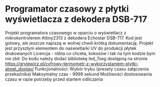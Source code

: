 # Programator czasowy z płytki wyświetlacza z dekodera DSB-717
Projekt programatora czasowego w oparciu o wyświetlacz z mikrokontrolerem Attiny2313 z dekodera Echostar DSB-717. Kod jest gotowy, ale jeszcze napiszę w wolnej chwili krótką dokumentację. Projekt jest przyszłym elementem do naświetlarki UV do produkcji płytek drukowanych
Licencja - róbta co chceta, kokosów i tak na tym kodzie bym nie zbił.
Do kodu należy dodać bibliotekę led_7seg dostępną na stronie https://grylewicz.pl/cyfrowy-termometr-z-wykorzystaniem-plytki-atmel_display/
Funkcjonalności:
Wybór trybu (presety czasu załączenia przekaźnika)
Maksymalny czas - 9999 sekund
Możliwości dostosowania czasu w razie potrzeby przed startem odliczania



